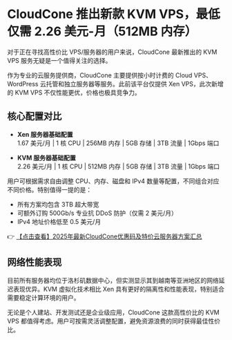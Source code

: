 # CloudCone 推出新款 KVM VPS，最低仅需 2.26 美元-月（512MB 内存）

对于正在寻找高性价比 VPS/服务器的用户来说，CloudCone 最新推出的 KVM VPS 服务无疑是一个值得关注的选择。

作为专业的云服务提供商，CloudCone 主要提供按小时计费的 Cloud VPS、WordPress 云托管和独立服务器等服务。此前该平台仅提供 Xen VPS，此次新增的 KVM VPS 不仅性能更优，价格也极具竞争力。

## 核心配置对比

- **Xen 服务器基础配置**  
  1.67 美元/月 | 1 核 CPU | 256MB 内存 | 5GB 存储 | 3TB 流量 | 1Gbps 端口

- **KVM 服务器基础配置**  
  2.26 美元/月 | 1 核 CPU | 512MB 内存 | 5GB 存储 | 3TB 流量 | 1Gbps 端口

用户可根据需求自由调整 CPU、内存、磁盘和 IPv4 数量等配置，不同组合对应不同价格。特别值得一提的是：

- 所有方案均包含 3TB 超大带宽
- 可额外订购 500Gb/s 专业抗 DDoS 防护（仅需 2 美元/月）
- IPv4 地址价格低至 0.5 美元/月

👉 [【点击查看】2025年最新CloudCone优惠码及特价云服务器方案汇总](https://bit.ly/Cloudcone)

## 网络性能表现

目前所有服务器均位于洛杉矶数据中心，但实测显示其到越南等亚洲地区的网络延迟表现优异。KVM 虚拟化技术相比 Xen 具有更好的隔离性和性能表现，特别适合需要稳定计算环境的用户。

无论是个人建站、开发测试还是企业级应用，CloudCone 这款高性价比的 KVM VPS 都值得考虑。用户可按需灵活调整配置，避免资源浪费的同时获得最佳性价比。